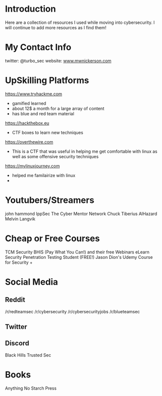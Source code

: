 # Introduction
Here are a collection of resources I used while moving into cybersecurity.
I will continue to add more resources as I find them!


# My Contact Info
twitter: @turbo_sec
website: www.mwnickerson.com


# UpSkilling Platforms
https://www.tryhackme.com 
- gamified learned
- about 12$ a month for a large array of content
- has blue and red team material

https://hackthebox.eu
- CTF boxes to learn new techniques

https://overthewire.com
- This is a CTF that was useful in helping me get comfortable with linux as well as some offensive security techniques

https://mylinuxjourney.com 
- helped me familairize with linux 
- 

# Youtubers/Streamers
john hammond
IppSec
The Cyber Mentor
Network Chuck
Tiberius
AlHazard
Melvin Langvik


# Cheap or Free Courses
TCM Security 
BHIS (Pay What You Can!) and their free Webinars
eLearn Security Penetration Testing Student (FREE!)
Jason Dion's Udemy Course for Security +



# Social Media
## Reddit
/r/redteamsec
/r/cybersecurity
/r/cybersecurityjobs
/r/blueteamsec


## Twitter


## Discord 
Black Hills 
Trusted Sec

# Books 
Anything No Starch Press





